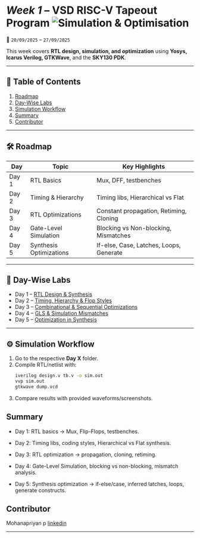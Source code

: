 
# *Week 1* – VSD RISC-V Tapeout Program ![Simulation & Optimisation](https://img.shields.io/badge/Simulation_%26_Optimisation-done-darkgreen)

📅 `20/09/2025` – `27/09/2025`  

This week covers **RTL design, simulation, and optimization** using **Yosys, Icarus Verilog, GTKWave**, and the **SKY130 PDK**.  

---

## 📑 Table of Contents
1. [Roadmap](#-roadmap)  
2. [Day-Wise Labs](#-day-wise-labs)  
3. [Simulation Workflow](#️-simulation-workflow)  
4. [Summary](#summary)   
5. [Contributor](#contributor)  

---

## 🛠 Roadmap

| Day   | Topic                     | Key Highlights                          |
| ----- | ------------------------- | --------------------------------------- |
| Day 1 | RTL Basics                | Mux, DFF, testbenches                   |
| Day 2 | Timing & Hierarchy        | Timing libs, Hierarchical vs Flat       |
| Day 3 | RTL Optimizations         | Constant propagation, Retiming, Cloning |
| Day 4 | Gate-Level Simulation     | Blocking vs Non-blocking, Mismatches    |
| Day 5 | Synthesis Optimizations   | If-else, Case, Latches, Loops, Generate |

---

## 📂 Day-Wise Labs

- Day 1 – [RTL Design & Synthesis](https://github.com/MOHANAPRIYANP16/Week-1-VSD-RISC-V-Tapeout-Program-/tree/main/DAY1)
- Day 2 – [Timing, Hierarchy & Flop Styles](https://github.com/MOHANAPRIYANP16/Week-1-VSD-RISC-V-Tapeout-Program-/tree/main/Day2)
- Day 3 – [Combinational & Sequential Optimizations](https://github.com/MOHANAPRIYANP16/Week-1-VSD-RISC-V-Tapeout-Program-/tree/main/Day3)
- Day 4 – [GLS & Simulation Mismatches](https://github.com/MOHANAPRIYANP16/Week-1-VSD-RISC-V-Tapeout-Program-/tree/main/Day4)
- Day 5 – [Optimization in Synthesis](https://github.com/MOHANAPRIYANP16/Week-1-VSD-RISC-V-Tapeout-Program-/tree/main/Day5)

---

## ⚙️ Simulation Workflow
1. Go to the respective **Day X** folder.  
2. Compile RTL/netlist with:  
   ```bash
   iverilog design.v tb.v -o sim.out
   vvp sim.out
   gtkwave dump.vcd
3. Compare results with provided waveforms/screenshots.

## Summary

- Day 1: RTL basics → Mux, Flip-Flops, testbenches.

- Day 2: Timing libs, coding styles, Hierarchical vs Flat synthesis.

- Day 3: RTL optimization → propagation, cloning, retiming.

- Day 4: Gate-Level Simulation, blocking vs non-blocking, mismatch analysis.

- Day 5: Synthesis optimization → if-else/case, inferred latches, loops, generate constructs.

## Contributor
Mohanapriyan p [linkedin](https://www.linkedin.com/in/mohanapriyan-p-b94962325/)

---

